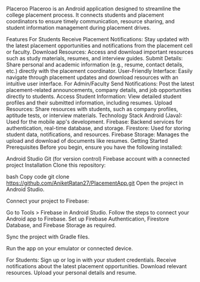 Placeroo
Placeroo is an Android application designed to streamline the college placement process. It connects students and placement coordinators to ensure timely communication, resource sharing, and student information management during placement drives.

Features
For Students
Receive Placement Notifications: Stay updated with the latest placement opportunities and notifications from the placement cell or faculty.
Download Resources: Access and download important resources such as study materials, resumes, and interview guides.
Submit Details: Share personal and academic information (e.g., resume, contact details, etc.) directly with the placement coordinator.
User-Friendly Interface: Easily navigate through placement updates and download resources with an intuitive user interface.
For Admin/Faculty
Send Notifications: Post the latest placement-related announcements, company details, and job opportunities directly to students.
Access Student Information: View detailed student profiles and their submitted information, including resumes.
Upload Resources: Share resources with students, such as company profiles, aptitude tests, or interview materials.
Technology Stack
Android (Java): Used for the mobile app's development.
Firebase: Backend services for authentication, real-time database, and storage.
Firestore: Used for storing student data, notifications, and resources.
Firebase Storage: Manages the upload and download of documents like resumes.
Getting Started
Prerequisites
Before you begin, ensure you have the following installed:

Android Studio
Git (for version control)
Firebase account with a connected project
Installation
Clone this repository:

bash
Copy code
git clone https://github.com/AniketRatan27/PlacementApp.git
Open the project in Android Studio.

Connect your project to Firebase:

Go to Tools > Firebase in Android Studio.
Follow the steps to connect your Android app to Firebase.
Set up Firebase Authentication, Firestore Database, and Firebase Storage as required.

Sync the project with Gradle files.

Run the app on your emulator or connected device.

For Students:
Sign up or log in with your student credentials.
Receive notifications about the latest placement opportunities.
Download relevant resources.
Upload your personal details and resume.
